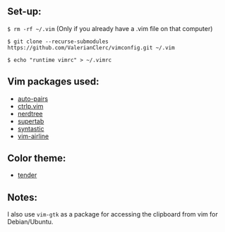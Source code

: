 ## Set-up:
`$ rm -rf ~/.vim`  (Only if you already have a .vim file on that computer)

`$ git clone --recurse-submodules https://github.com/ValerianClerc/vimconfig.git ~/.vim`

`$ echo "runtime vimrc" > ~/.vimrc`

## Vim packages used:
* [auto-pairs](https://github.com/jiangmiao/auto-pairs)
* [ctrlp.vim](https://github.com/kien/ctrlp.vim)
* [nerdtree](https://github.com/scrooloose/nerdtree)
* [supertab](https://github.com/ervandew/supertab)
* [syntastic](https://github.com/vim-syntastic/syntastic)
* [vim-airline](https://github.com/vim-airline/vim-airline)


## Color theme:
* [tender](https://github.com/jacoborus/tender.vim)

## Notes:

I also use `vim-gtk` as a package for accessing the clipboard from vim for Debian/Ubuntu.

